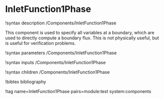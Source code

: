 # InletFunction1Phase

!syntax description /Components/InletFunction1Phase

This component is used to specify all variables at a boundary, which are used
to directly compute a boundary flux. This is not physically useful, but is
useful for verification problems.

!syntax parameters /Components/InletFunction1Phase

!syntax inputs /Components/InletFunction1Phase

!syntax children /Components/InletFunction1Phase

!bibtex bibliography

!tag name=InletFunction1Phase pairs=module:test system:components
